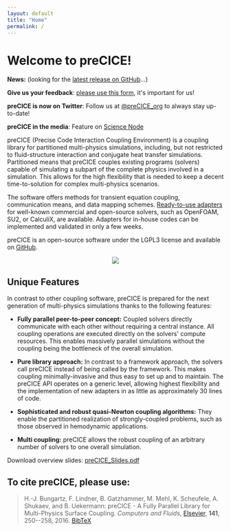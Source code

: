 ```yaml
---
layout: default
title: "Home"
permalink: /
---
```



# Welcome to preCICE!

<p id="latest-release">
    <!-- This will be replaced by the handleResponse() when the page is loaded -->
    <strong>News:</strong> (looking for the <a href="https://github.com/precice/precice/releases/latest">latest release on GitHub</a>...)
</p>

**Give us your feedback**: [please use this form](https://precice.typeform.com/to/IeiyKF), it's important for us!

**preCICE is now on Twitter**: Follow us at [@preCICE_org](https://twitter.com/preCICE_org) to always stay up-to-date!

**preCICE in the media**: Feature on [Science Node](https://sciencenode.org/feature/exafsa.php)

preCICE (Precise Code Interaction Coupling Environment) is a coupling library for partitioned multi-physics simulations, including, but not restricted to fluid-structure interaction and conjugate heat transfer simulations. Partitioned means that preCICE couples existing programs (solvers) capable of simulating a subpart of the complete physics involved in a simulation. This allows for the high flexibility that is needed to keep a decent time-to-solution for complex multi-physics scenarios.

The software offers methods for transient equation coupling, communication means, and data mapping schemes. [Ready-to-use adapters](codes) for well-known commercial and open-source solvers, such as OpenFOAM, SU2, or CalculiX, are available. Adapters for in-house codes can be implemented and validated in only a few weeks.

preCICE is an open-source software under the LGPL3 license and available on [GitHub](https://github.com/precice/precice).

<div align="center" style="margin-bottom:10px">
<img src="../assets/precice_overview.png" style="max-height: 100%; max-width: 100%">
</div>

## Unique Features

In contrast to other coupling software, preCICE is prepared for the next generation of multi-physics simulations thanks to the following features:

+ **Fully parallel peer-to-peer concept:** Coupled solvers directly communicate with each other without requiring a central instance. All coupling operations are executed directly on the solvers' compute resources. This enables massively parallel simulations without the coupling being the bottleneck of the overall simulation.

+ **Pure library approach:** In contrast to a framework approach, the solvers call preCICE instead of being called by the framework. This makes coupling minimally-invasive and thus easy to set up and to maintain. The preCICE API operates on a generic level, allowing highest flexibility and the implementation of new adapters in as little as approximately 30 lines of code.

+ **Sophisticated and robust quasi-Newton coupling algorithms:** They enable the partitioned realization of strongly-coupled problems, such as those  observed in hemodynamic applications.

+ **Multi coupling:** preCICE allows the robust coupling of an arbitrary number of solvers to one overall simulation.

Download overview slides: [preCICE_Slides.pdf](https://github.com/precice/precice.github.io/tree/master/material/slides/preCICE_Slides.pdf) 

## To cite preCICE, please use:  
> H.-J. Bungartz, F. Lindner, B. Gatzhammer, M. Mehl, K. Scheufele, A. Shukaev, and B. Uekermann: preCICE - A Fully Parallel Library for Multi-Physics Surface Coupling. *Computers and Fluids*, [Elsevier](http://www.sciencedirect.com/science/article/pii/S0045793016300974), **141**, 250--258, 2016. [BibTeX](../assets/precice.bib)
